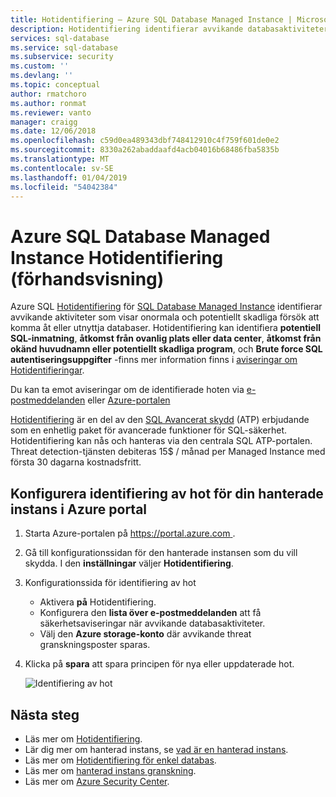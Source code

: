 ```yaml
---
title: Hotidentifiering – Azure SQL Database Managed Instance | Microsoft Docs
description: Hotidentifiering identifierar avvikande databasaktiviteter som indikerar potentiella säkerhetshot mot databasen i en hanterad instans.
services: sql-database
ms.service: sql-database
ms.subservice: security
ms.custom: ''
ms.devlang: ''
ms.topic: conceptual
author: rmatchoro
ms.author: ronmat
ms.reviewer: vanto
manager: craigg
ms.date: 12/06/2018
ms.openlocfilehash: c59d0ea489343dbf748412910c4f759f601de0e2
ms.sourcegitcommit: 8330a262abaddaafd4acb04016b68486fba5835b
ms.translationtype: MT
ms.contentlocale: sv-SE
ms.lasthandoff: 01/04/2019
ms.locfileid: "54042384"
---
```

# <a name="azure-sql-database-managed-instance-threat-detection-preview"></a>Azure SQL Database Managed Instance Hotidentifiering (förhandsvisning)

Azure SQL [Hotidentifiering](sql-database-threat-detection-overview.md) för [SQL Database Managed Instance](sql-database-managed-instance-index.yml) identifierar avvikande aktiviteter som visar onormala och potentiellt skadliga försök att komma åt eller utnyttja databaser. Hotidentifiering kan identifiera **potentiell SQL-inmatning**, **åtkomst från ovanlig plats eller data center**, **åtkomst från okänd huvudnamn eller potentiellt skadliga program**, och **Brute force SQL autentiseringsuppgifter** -finns mer information finns i [aviseringar om Hotidentifieringar](sql-database-threat-detection-overview.md#azure-sql-database-threat-detection-alerts).

Du kan ta emot aviseringar om de identifierade hoten via [e-postmeddelanden](sql-database-threat-detection-overview.md#explore-anomalous-database-activities-upon-detection-of-a-suspicious-event) eller [Azure-portalen](sql-database-threat-detection-overview.md#explore-threat-detection-alerts-for-your-database-in-the-azure-portal)

[Hotidentifiering](sql-database-threat-detection-overview.md) är en del av den [SQL Avancerat skydd](sql-advanced-threat-protection.md) (ATP) erbjudande som en enhetlig paket för avancerade funktioner för SQL-säkerhet. Hotidentifiering kan nås och hanteras via den centrala SQL ATP-portalen. Threat detection-tjänsten debiteras 15$ / månad per Managed Instance med första 30 dagarna kostnadsfritt.

## <a name="set-up-threat-detection-for-your-managed-instance-in-the-azure-portal"></a>Konfigurera identifiering av hot för din hanterade instans i Azure portal

1. Starta Azure-portalen på [ https://portal.azure.com ](https://portal.azure.com).
2. Gå till konfigurationssidan för den hanterade instansen som du vill skydda. I den **inställningar** väljer **Hotidentifiering**.
3. Konfigurationssida för identifiering av hot
   - Aktivera **på** Hotidentifiering.
   - Konfigurera den **lista över e-postmeddelanden** att få säkerhetsaviseringar när avvikande databasaktiviteter.
   - Välj den **Azure storage-konto** där avvikande threat granskningsposter sparas.
4. Klicka på **spara** att spara principen för nya eller uppdaterade hot.

   ![Identifiering av hot](./media/sql-database-managed-instance-threat-detection/threat-detection.png)

## <a name="next-steps"></a>Nästa steg

- Läs mer om [Hotidentifiering](sql-database-threat-detection-overview.md).
- Lär dig mer om hanterad instans, se [vad är en hanterad instans](sql-database-managed-instance.md).
- Läs mer om [Hotidentifiering för enkel databas](sql-database-threat-detection.md).
- Läs mer om [hanterad instans granskning](https://go.microsoft.com/fwlink/?linkid=869430).
- Läs mer om [Azure Security Center](https://docs.microsoft.com/azure/security-center/security-center-intro).
